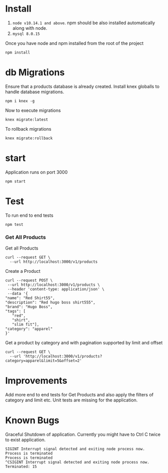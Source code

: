 # Install
1. `node v10.14.1 and above`. npm should be also installed automatically along with node.
2. `mysql 8.0.15`

Once you have node and npm installed from the root of the project
```
npm install
```


# db Migrations
Ensure that a products database is already created.
Install knex globalls to handle database migrations.
```
npm i knex -g 

```

Now to execute migrations
```
knex migrate:latest
```
To rollback migrations
```
knex migrate:rollback

```


# start
Application runs on port 3000
```
npm start

```

# Test

To run end to end tests
``` 
npm test
```


### Get All Products 
Get all Products
```
curl --request GET \
  --url http://localhost:3000/v1/products
 ```
 Create a Product
 ```
 curl --request POST \
  --url http://localhost:3000/v1/products \
  --header 'content-type: application/json' \
  --data '{
"name": "Red Shirt55",
"description": "Red hugo boss shirt555",
"brand": "Hugo Boss",
"tags": [
	"red",
	"shirt",
	"slim fit"],
"category": "apparel"
}'
 ```

Get a product by category and with pagination supported by limit and offset
```
curl --request GET \
  --url 'http://localhost:3000/v1/products?category=apparel&limit=5&offset=2'
 ```


# Improvements
Add more end to end tests for Get Products and also apply the filters of category and limit etc.
Unit tests are missing for the application.


# Known Bugs
Graceful Shutdown of application.
Currently you might have to Ctrl C twice to exist
application. 

```
SIGINT Interrupt signal detected and exiting node process now.
Process is terminated
Process is terminated
^CSIGINT Interrupt signal detected and exiting node process now.
Terminated: 15
```






